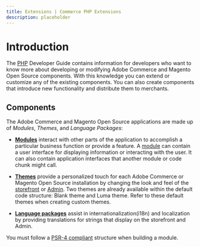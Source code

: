```yaml
---
title: Extensions | Commerce PHP Extensions
description: placeholder 
---
```


# Introduction

The [PHP](https://glossary.magento.com/php) Developer Guide contains information for developers who want to know more about developing or modifying Adobe Commerce and Magento Open Source components. With this knowledge you can extend or customize any of the existing components. You can also create components that introduce new functionality and distribute them to merchants.

## Components

The Adobe Commerce and Magento Open Source applications are made up of *Modules*, *Themes*, and *Language Packages*:

*  [**Modules**](https://devdocs.magento.com/guides/v2.4/architecture/archi_perspectives/components/modules/mod_intro.html) interact with other parts of the application to accomplish a particular business function or provide a feature. A [module](https://glossary.magento.com/module) can contain a user interface for displaying information or interacting with the user. It can also contain application interfaces that another module or code chunk might call.

*  [**Themes**](https://devdocs.magento.com/guides/v2.4/frontend-dev-guide/themes/theme-overview.html) provide a personalized touch for each Adobe Commerce or Magento Open Source installation by changing the look and feel of the [storefront](https://glossary.magento.com/storefront) or [Admin](https://glossary.magento.com/admin). Two themes are already available within the default code structure: Blank theme and Luma theme. Refer to these default themes when creating custom themes.

*  [**Language packages**](https://devdocs.magento.com/guides/v2.4/frontend-dev-guide/translations/xlate.html) assist in internationalization(i18n) and localization by providing translations for strings that display on the storefront and Admin.

<InlineAlert variant="info" slots="text"/>

You must follow a [PSR-4 compliant](http://www.php-fig.org/psr/psr-4/) structure when building a module.
